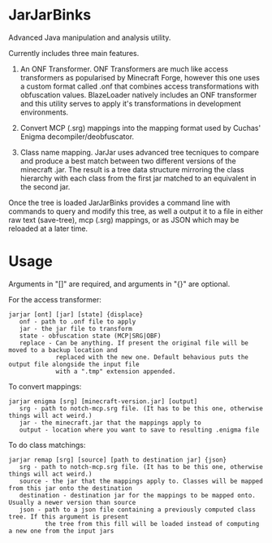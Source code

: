 # JarJarBinks
Advanced Java manipulation and analysis utility.

Currently includes three main features.

1. An ONF Transformer.
  ONF Transformers are much like access transformers as popularised by Minecraft Forge, however this one uses a custom format called .onf that combines access transformations with obfuscation values.
  BlazeLoader natively includes an ONF transformer and this utility serves to apply it's transformations in development environments.
  
2. Convert MCP (.srg) mappings into the mapping format used by Cuchas' Enigma decompiler/deobfuscator.

3. Class name mapping.
  JarJar uses advanced tree tecniques to compare and produce a best match between two different versions of the minecraft .jar.
  The result is a tree data structure mirroring the class hierarchy with each class from the first jar matched to an equivalent in the second jar.
  
  Once the tree is loaded JarJarBinks provides a command line with commands to query and modify this tree, as well a output it to a file in either raw text (save-tree), mcp (.srg) mappings, or as JSON which may be reloaded at a later time.
  
  
# Usage

Arguments in "[]" are required, and arguments in "{}" are optional.

For the access transformer:

    jarjar [ont] [jar] [state] {displace}
       onf - path to .onf file to apply
       jar - the jar file to transform
       state - obfuscation state (MCP|SRG|OBF)
       replace - Can be anything. If present the original file will be moved to a backup location and
                 replaced with the new one. Default behavious puts the output file alongside the input file
                 with a ".tmp" extension appended.

To convert mappings:

    jarjar enigma [srg] [minecraft-version.jar] [output]
       srg - path to notch-mcp.srg file. (It has to be this one, otherwise things will act weird.)
       jar - the minecraft.jar that the mappings apply to
       output - location where you want to save to resulting .enigma file

To do class matchings:

    jarjar remap [srg] [source] [path to destination jar] {json}
       srg - path to notch-mcp.srg file. (It has to be this one, otherwise things will act weird.)
       source - the jar that the mappings apply to. Classes will be mapped from this jar onto the destination
       destination - destination jar for the mappings to be mapped onto. Usually a newer version than source
       json - path to a json file containing a previously computed class tree. If this argument is present
              the tree from this fill will be loaded instead of computing a new one from the input jars
